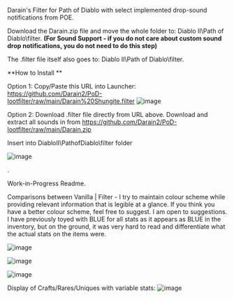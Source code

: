 Darain's Filter for Path of Diablo with select implemented drop-sound notifications from POE.

Download the Darain.zip file and move the whole folder to: Diablo II\Path of Diablo\filter. **(For Sound Support - if you do not care about custom sound drop notifications, you do not need to do this step)**

The .filter file itself also goes to: Diablo II\Path of Diablo\filter.

**How to Install
**

Option 1: Copy/Paste this URL into Launcher: https://github.com/Darain2/PoD-lootfilter/raw/main/Darain%20Shungite.filter
![image](https://github.com/Darain2/PoD-lootfilter/assets/42797564/53f18b7a-1bd8-45c8-9075-47e893b5f5d7)

Option 2: 
Download .filter file directly from URL above.
Download and extract all sounds in from <url>https://github.com/Darain2/PoD-lootfilter/raw/main/Darain.zip

Insert into DiabloII\PathofDiablo\filter folder

![image](https://github.com/Darain2/PoD-lootfilter/assets/42797564/0f7b1737-99ba-401e-8bfe-0ffb508a8072)



.



Work-in-Progress Readme.

Comparisons between Vanilla | Filter - I try to maintain colour scheme while providing relevant information that is legible at a glance. If you think you have a better colour scheme, feel free to suggest. I am open to suggestions. I have previously toyed with BLUE for all stats as it appears as BLUE in the inventory, but on the ground, it was very hard to read and differentiate what the actual stats on the items were.

![image](https://github.com/Darain2/PoD-lootfilter/assets/42797564/b1dfe116-e6ec-422d-a8d2-c684b1d62726)

![image](https://github.com/Darain2/PoD-lootfilter/assets/42797564/11e2f7b0-e27c-478b-81d8-67d7663250da)

![image](https://github.com/Darain2/PoD-lootfilter/assets/42797564/13bb87b4-36fa-4224-aefc-d04d7a0f5c0b)

Display of Crafts/Rares/Uniques with variable stats:
![image](https://github.com/Darain2/PoD-lootfilter/assets/42797564/a73b4e25-f051-4a37-a51a-fc5a14fdb65c)
